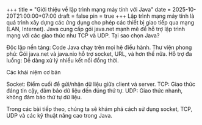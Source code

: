 +++
title = "Giới thiệu về lập trình mạng máy tính với Java"
date = 2025-10-20T21:00:00+07:00
draft = false
pin = true
+++
Lập trình mạng máy tính là quá trình xây dựng các ứng dụng cho phép các thiết bị giao tiếp qua mạng (LAN, Internet). Java cung cấp gói java.net mạnh mẽ để hỗ trợ lập trình mạng với các giao thức như TCP và UDP.
Tại sao chọn Java?

Độc lập nền tảng: Code Java chạy trên mọi hệ điều hành.
Thư viện phong phú: Gói java.net và java.nio hỗ trợ socket, URL, và hơn thế nữa.
Hỗ trợ đa luồng: Dễ dàng xử lý nhiều kết nối đồng thời.

Các khái niệm cơ bản

Socket: Điểm cuối để gửi/nhận dữ liệu giữa client và server.
TCP: Giao thức đáng tin cậy, đảm bảo dữ liệu đến đúng thứ tự.
UDP: Giao thức nhanh, không đảm bảo thứ tự dữ liệu.

Trong các bài tiếp theo, chúng ta sẽ khám phá cách sử dụng socket, TCP, UDP và các kỹ thuật nâng cao trong Java.